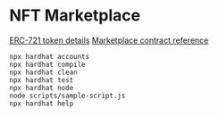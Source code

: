 # NFT Marketplace

[ERC-721 token details](https://github.com/OpenZeppelin/openzeppelin-contracts/tree/master/contracts/token/ERC721)
[Marketplace contract reference](https://dev.to/dabit3/building-scalable-full-stack-apps-on-ethereum-with-polygon-2cfb)

```shell
npx hardhat accounts
npx hardhat compile
npx hardhat clean
npx hardhat test
npx hardhat node
node scripts/sample-script.js
npx hardhat help
```
